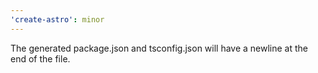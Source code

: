 ```yaml
---
'create-astro': minor
---
```


The generated package.json and tsconfig.json will have a newline at the end of the file.
